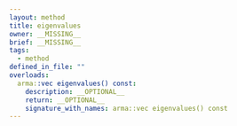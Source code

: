 ```yaml
---
layout: method
title: eigenvalues
owner: __MISSING__
brief: __MISSING__
tags:
  - method
defined_in_file: ""
overloads:
  arma::vec eigenvalues() const:
    description: __OPTIONAL__
    return: __OPTIONAL__
    signature_with_names: arma::vec eigenvalues() const
---
```

